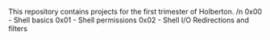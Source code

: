 This repository contains projects for the first trimester of Holberton.
/n
0x00 - Shell basics
0x01 - Shell permissions
0x02 - Shell I/O Redirections and filters

